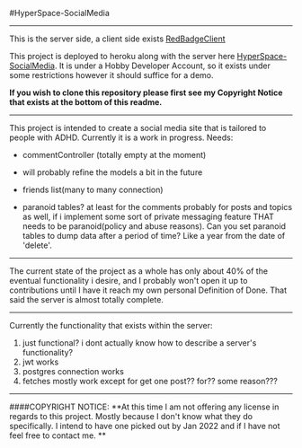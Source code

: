 #HyperSpace-SocialMedia 

---

This is the server side, a client side exists [RedBadgeClient](https://github.com/BrentonPhoenix/RedBadgeClient)

This project is deployed to heroku along with the server here [HyperSpace-SocialMedia](https://hyperspace-sm.herokuapp.com/). It is under a Hobby Developer Account, so it exists under some restrictions however it should suffice for a demo.

**If you wish to clone this repository please first see my Copyright Notice that exists at the bottom of this readme.**

---

This project is intended to create a social media site that is tailored to people with ADHD. Currently it is a work in progress. 
Needs:
- commentController (totally empty at the moment)
- will probably refine the models a bit in the future

- friends list(many to many connection)

- paranoid tables? at least for the comments probably for posts and topics as well, if i implement some sort of private messaging feature THAT needs to be paranoid(policy and abuse reasons). Can you set paranoid tables to dump data after a period of time? Like a year from the date of 'delete'.

---

The current state of the project as a whole has only about 40% of the eventual functionality i desire, and I probably won't open it up to contributions until I have it reach my own personal Definition of Done. That said the server is almost totally complete.

---

Currently the functionality that exists within the server:

1. just functional? i dont actually know how to describe a server's functionality?
2. jwt works
3. postgres connection works
4. fetches mostly work except for get one post?? for?? some reason???

---

####COPYRIGHT NOTICE: **At this time I am not offering any license in regards to this project. Mostly because I don't know what they do specifically. I intend to have one picked out by Jan 2022 and if I have not feel free to contact me. **